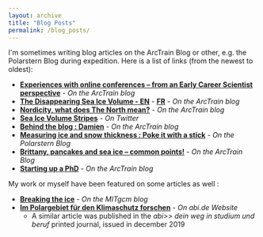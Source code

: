```yaml
---
layout: archive
title: "Blog Posts"
permalink: /blog_posts/
---
```


I'm sometimes writing blog articles on the ArcTrain Blog or other, e.g. the Polarstern Blog during expedition. Here is a list of links (from the newest to oldest):

- [**Experiences with online conferences – from an Early Career Scientist perspective**](https://arctrain.de/experiences-with-online-conferences-from-an-early-career-scientist-perspective/) - *On the ArcTrain blog*
- [**The Disappearing Sea Ice Volume - EN**](https://arctrain.de/the-disappearing-sea-ice-volume/) - [**FR**](https://arctrain.de/fr/the-disappearing-sea-ice-volume/) - *On the ArcTrain blog*
- [**Nordicity, what does The North mean?**](https://arctrain.de/arctrain-summer-school-day-6-nordicity-what-does-the-north-mean/) - *On the ArcTrain blog*
- [**Sea Ice Volume Stripes**](https://twitter.com/i/moments/1172573674391535616?s=13) - *On Twitter* 
- [**Behind the blog : Damien**](https://arctrain.de/behind-the-blog-damien/) - *On the ArcTrain blog*
- [**Measuring ice and snow thickness : Poke it with a stick**](https://blogs.helmholtz.de/polarstern/en/2018/10/measuring-ice-and-snow-thickness-poke-it-with-a-stick/) - *On the Polarstern Blog*
- [**Brittany, pancakes and sea ice – common points!**](https://arctrain.de/brittany-pancakes-and-sea-ice-common-points/) - *On the ArcTrain Blog*
- [**Starting up a PhD**](https://arctrain.de/starting-up-a-phd/) - *On the ArcTrain blog*

My work or myself have been featured on some articles as well :
 
 - [**Breaking the ice**](http://mitgcm.org/2019/05/26/breaking-the-ice/) - *On the MITgcm blog*
 - [**Im Polargebiet für den Klimaschutz forschen**](http://www.abi.de/beruf-karriere/berufsreportagen/nfe/klimaforscher016763.htm) - *On abi.de Website*
     - A similar article was published in the *abi>> dein weg in studium und beruf* printed journal, issued in december 2019
